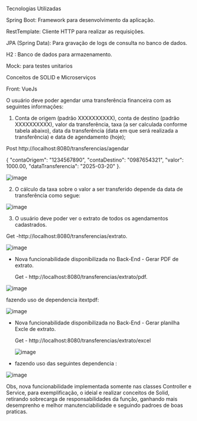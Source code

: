 Tecnologias Utilizadas

Spring Boot: Framework para desenvolvimento da aplicação.

RestTemplate: Cliente HTTP para realizar as requisições.

JPA (Spring Data): Para gravação de logs de consulta no banco de dados.

H2 : Banco de dados para armazenamento.

Mock: para testes unitarios  

Conceitos de SOLID e Microserviços 

Front: VueJs

O usuário deve poder agendar uma transferência financeira com as seguintes informações: 

1. Conta de origem (padrão XXXXXXXXXX), conta de destino (padrão XXXXXXXXXX), valor da 
transferência, taxa (a ser calculada conforme tabela abaixo), data da transferência (data em 
que será realizada a transferência) e data de agendamento (hoje);

Post http://localhost:8080/transferencias/agendar

{
    "contaOrigem": "1234567890",
    "contaDestino": "0987654321",
    "valor": 1000.00,
    "dataTransferencia": "2025-03-20" 
}.

![image](https://github.com/user-attachments/assets/f65432d5-4fd9-4c92-8d8b-fc638ba28590)



2. O cálculo da taxa sobre o valor a ser transferido depende da data de transferência como 
segue:

![image](https://github.com/user-attachments/assets/82159cc9-baeb-4f9c-9280-ce8832477217)


3. O usuário deve poder ver o extrato de todos os agendamentos cadastrados.
   
Get -http://localhost:8080/transferencias/extrato.

![image](https://github.com/user-attachments/assets/28e815f0-aca4-40d3-a5bc-5432725c7335)

* Nova funcionabilidade disponibilizada no Back-End - Gerar PDF de extrato.
  
  Get - http://localhost:8080/transferencias/extrato/pdf.

![image](https://github.com/user-attachments/assets/78a424fb-4881-416f-8040-309d0a4a0940)


fazendo uso de dependencia itextpdf:

![image](https://github.com/user-attachments/assets/5b4b7a61-0cff-49b4-a719-4e701d986923)



* Nova funcionabilidade disponibilizada no Back-End - Gerar planilha Excle de extrato.
  
  Get - http://localhost:8080/transferencias/extrato/excel

  ![image](https://github.com/user-attachments/assets/0ebda14b-7911-4927-90ed-7b09bb084274)

  
* fazendo uso das seguintes dependencia :

![image](https://github.com/user-attachments/assets/8320e276-079e-4145-8dec-bca53e71036e)



Obs, nova funcionabilidade implementada somente nas classes Controller e Service, para exemplificação, o ideial e realizar conceitos de Solid, retirando sobrecarga de responsabilidades da função, ganhando mais desemprenho e melhor manutenciabilidade e seguindo padroes de boas praticas.
